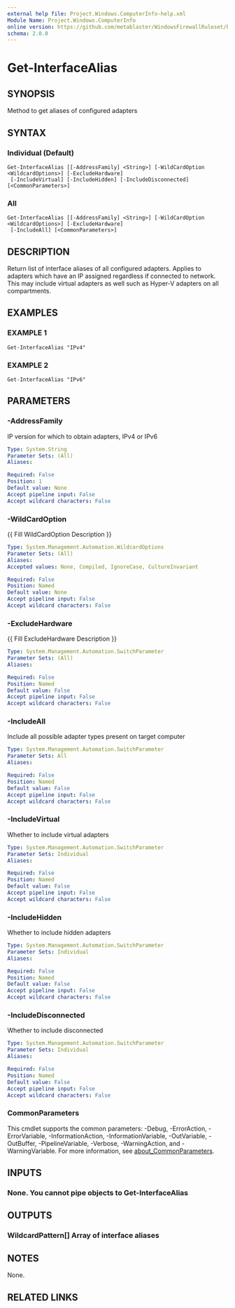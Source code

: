```yaml
---
external help file: Project.Windows.ComputerInfo-help.xml
Module Name: Project.Windows.ComputerInfo
online version: https://github.com/metablaster/WindowsFirewallRuleset/blob/develop/Modules/Project.Windows.ComputerInfo/Help/en-US/Get-InterfaceAlias.md
schema: 2.0.0
---
```


# Get-InterfaceAlias

## SYNOPSIS

Method to get aliases of configured adapters

## SYNTAX

### Individual (Default)

```none
Get-InterfaceAlias [[-AddressFamily] <String>] [-WildCardOption <WildcardOptions>] [-ExcludeHardware]
 [-IncludeVirtual] [-IncludeHidden] [-IncludeDisconnected] [<CommonParameters>]
```

### All

```none
Get-InterfaceAlias [[-AddressFamily] <String>] [-WildCardOption <WildcardOptions>] [-ExcludeHardware]
 [-IncludeAll] [<CommonParameters>]
```

## DESCRIPTION

Return list of interface aliases of all configured adapters.
Applies to adapters which have an IP assigned regardless if connected to network.
This may include virtual adapters as well such as Hyper-V adapters on all compartments.

## EXAMPLES

### EXAMPLE 1

```none
Get-InterfaceAlias "IPv4"
```

### EXAMPLE 2

```none
Get-InterfaceAlias "IPv6"
```

## PARAMETERS

### -AddressFamily

IP version for which to obtain adapters, IPv4 or IPv6

```yaml
Type: System.String
Parameter Sets: (All)
Aliases:

Required: False
Position: 1
Default value: None
Accept pipeline input: False
Accept wildcard characters: False
```

### -WildCardOption

{{ Fill WildCardOption Description }}

```yaml
Type: System.Management.Automation.WildcardOptions
Parameter Sets: (All)
Aliases:
Accepted values: None, Compiled, IgnoreCase, CultureInvariant

Required: False
Position: Named
Default value: None
Accept pipeline input: False
Accept wildcard characters: False
```

### -ExcludeHardware

{{ Fill ExcludeHardware Description }}

```yaml
Type: System.Management.Automation.SwitchParameter
Parameter Sets: (All)
Aliases:

Required: False
Position: Named
Default value: False
Accept pipeline input: False
Accept wildcard characters: False
```

### -IncludeAll

Include all possible adapter types present on target computer

```yaml
Type: System.Management.Automation.SwitchParameter
Parameter Sets: All
Aliases:

Required: False
Position: Named
Default value: False
Accept pipeline input: False
Accept wildcard characters: False
```

### -IncludeVirtual

Whether to include virtual adapters

```yaml
Type: System.Management.Automation.SwitchParameter
Parameter Sets: Individual
Aliases:

Required: False
Position: Named
Default value: False
Accept pipeline input: False
Accept wildcard characters: False
```

### -IncludeHidden

Whether to include hidden adapters

```yaml
Type: System.Management.Automation.SwitchParameter
Parameter Sets: Individual
Aliases:

Required: False
Position: Named
Default value: False
Accept pipeline input: False
Accept wildcard characters: False
```

### -IncludeDisconnected

Whether to include disconnected

```yaml
Type: System.Management.Automation.SwitchParameter
Parameter Sets: Individual
Aliases:

Required: False
Position: Named
Default value: False
Accept pipeline input: False
Accept wildcard characters: False
```

### CommonParameters

This cmdlet supports the common parameters: -Debug, -ErrorAction, -ErrorVariable, -InformationAction, -InformationVariable, -OutVariable, -OutBuffer, -PipelineVariable, -Verbose, -WarningAction, and -WarningVariable. For more information, see [about_CommonParameters](http://go.microsoft.com/fwlink/?LinkID=113216).

## INPUTS

### None. You cannot pipe objects to Get-InterfaceAlias

## OUTPUTS

### WildcardPattern[] Array of interface aliases

## NOTES

None.

## RELATED LINKS

